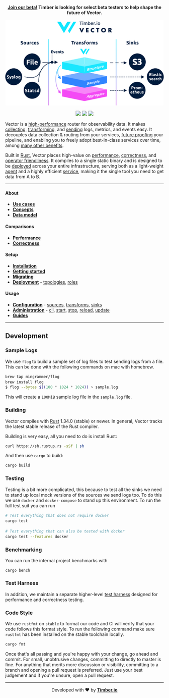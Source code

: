 <p align="center">
  <strong><a href="https://vectorproject.typeform.com/to/wV0DC8">Join our beta!<a/> Timber is looking for select beta testers to help shape the future of Vector.</strong>
</p>

<p align="center">
  <img src="./docs/.gitbook/assets/readme_diagram.svg" alt="Vector">
</p>

<p align="center">
  <a href="LICENSE"><img src="https://img.shields.io/github/license/timberio/vector.svg"></a>
  <a href="https://circleci.com/gh/timberio/vector"><img src="https://circleci.com/gh/timberio/vector/tree/master.svg?style=shield"></a>
  <a href="https://chat.vectorproject.io/badge.svg"><img src="https://chat.vectorproject.io/badge.svg"></a>
</p>

Vector is a [high-performance][performance] router for observability data. It makes
[collecting][sources], [transforming][transforms], and [sending][sinks] logs, metrics, and events
easy. It decouples data collection & routing from your services, [future proofing][lock-in] your
pipeline, and enabling you to freely adopt best-in-class services over time, among
[many other benefits][use_cases].

Built in [Rust][rust], Vector places high-value on [performance], [correctness], and
[operator friendliness][administration]. It compiles to a single static binary and is designed
to be [deployed][deployment] across your entire infrastructure, serving both as a
light-weight [agent] and a highly efficient [service], making it the single tool you need to
get data from A to B.

---

#### About

* [**Use cases**][use_cases]
* [**Concepts**][concepts]
* [**Data model**][data_model]

#### Comparisons

* [**Performance**][performance]
* [**Correctness**][correctness]

#### Setup

* [**Installation**][installation]
* [**Getting started**][getting_started]
* [**Migrating**][migrating]
* [**Deployment**][deployment] - [topologies], [roles]

#### Usage

* [**Configuration**][configuration] - [sources], [transforms], [sinks]
* [**Administration**][administration] - [cli], [start], [stop], [reload], [update]
* [**Guides**][guides]

---

## Development

### Sample Logs

We use `flog` to build a sample set of log files to test sending logs from a file. This can
be done with the following commands on mac with homebrew.

```bash
brew tap mingrammer/flog
brew install flog
$ flog --bytes $((100 * 1024 * 1024)) > sample.log
```

This will create a `100MiB` sample log file in the `sample.log` file.

### Building

Vector compiles with [Rust][rust] 1.34.0 (stable) or newer. In general, Vector tracks the
latest stable release of the Rust compiler.

Building is very easy, all you need to do is install Rust:

```bash
curl https://sh.rustup.rs -sSf | sh
```

And then use `cargo` to build:

```bash
cargo build
```

### Testing

Testing is a bit more complicated, this because to test all the sinks we need to stand
up local mock versions of the sources we send logs too. To do this we use `docker` and 
`docker-compose` to stand up this environment. To run the full test suit you can run

```bash
# Test everything that does not require docker
cargo test

# Test everything that can also be tested with docker
cargo test --features docker
```

### Benchmarking

You can run the internal project benchmarks with

```
cargo bench
```

### Test Harness

In addition, we maintain a separate higher-level [test harness][test_harness] designed
for performance and correctness testing.


### Code Style

We use `rustfmt` on `stable` to format our code and CI will verify that your code follows
this format style. To run the following command make sure `rustfmt` has been installed on
the stable toolchain locally.

```bash
cargo fmt
```

Once that's all passing and you're happy with your change, go ahead and commit.
For small, unobtrusive changes, committing to directly to master is fine. For
anything that merits more discussion or visibility, committing to a branch and
opening a pull request is preferred. Just use your best judgement and if you're
unsure, open a pull request.

---

<p align="center">
  Developed with ❤️ by <strong><a href="https://timber.io">Timber.io</a></strong>
</p>

[administration]: https://docs.vectorproject.io/usage/administration
[agent]: https://docs.vectorproject.io/setup/deployment/roles/agent
[backups]: https://docs.vectorproject.io/about/use_cases/backups
[cli]: https://docs.vectorproject.io/administration/cli
[configuration]: https://docs.vectorproject.io/usage/configuration
[concepts]: https://docs.vectorproject.io/about/concepts
[cost]: https://docs.vectorproject.io/about/use_cases/cost
[correctness]: https://docs.vectorproject.io/comparisons/correctness
[data_model]: https://docs.vectorproject.io/about/data_model
[deployment]: https://docs.vectorproject.io/setup/deployment
[features]: https://docs.vectorproject.io/comparisons/features
[getting_started]: https://docs.vectorproject.io/setup/getting_started
[governance]: https://docs.vectorproject.io/about/use_cases/governance
[guides]: https://docs.vectorproject.io/usage/guides
[installation]: https://docs.vectorproject.io/setup/installation
[lock-in]: https://docs.vectorproject.io/about/use_cases/lock-in
[migrating]: https://docs.vectorproject.io/setup/migrating
[multi-cloud]: https://docs.vectorproject.io/about/use_cases/multi-cloud
[performance]: https://docs.vectorproject.io/comparisons/performance
[reload]: https://docs.vectorproject.io/usage/administration/reloading
[roles]: https://docs.vectorproject.io/setup/deployment/roles
[rust]: https://www.rust-lang.org/
[security]: https://docs.vectorproject.io/about/use_cases/security-and-compliance
[service]: https://docs.vectorproject.io/setup/deployment/roles/service
[sinks]: https://docs.vectorproject.io/usage/configuration/sinks
[sources]: https://docs.vectorproject.io/usage/configuration/sources
[start]: https://docs.vectorproject.io/usage/administration/starting
[stop]: https://docs.vectorproject.io/usage/administration/stopping
[test_harness]: https://github.com/timberio/vector-test-harness
[topologies]: https://docs.vectorproject.io/setup/deployment/topologies
[transforms]: https://docs.vectorproject.io/usage/configuration/transforms
[update]: https://docs.vectorproject.io/usage/administration/updating
[use_cases]: https://docs.vectorproject.io/use_cases
